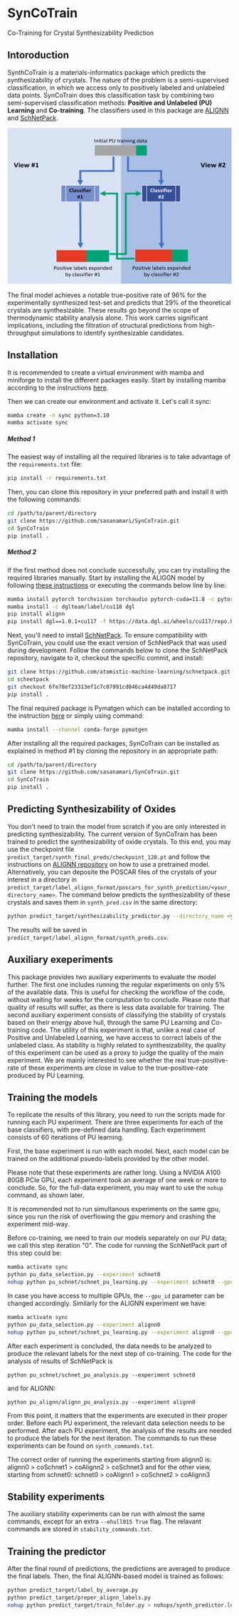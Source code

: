 # SynCoTrain 
Co-Training for Crystal Synthesizability Prediction
## Intoroduction
SynthCoTrain is a materials-informatics package which predicts the synthesizability of crystals. The nature of the problem is a semi-supervised classification, in which we access only to positively labeled and unlabeled data points. SynCoTrain does this classification task by combining two semi-supervised classification methods: **Positive and Unlabeled (PU) Learning** and **Co-training**. The classifiers used in this package are [ALIGNN](https://github.com/usnistgov/alignn) and [SchNetPack](https://github.com/atomistic-machine-learning/schnetpack).

<!-- ![cotraining scheme](figures/cotraining_scheme.jpg) -->
<div style="text-align:center">
<img src="figures/cotraining_scheme_new.png" alt="cotraining scheme" width="550" height="350">
</div>

The final model achieves a notable true-positive rate of 96% for the experimentally synthesized test-set and predicts that 29% of the theoretical crystals are synthesizable. These results go beyond the scope of thermodynamic stability analysis alone. This work carries significant implications, including the filtration of structural predictions from high-throughput simulations to identify synthesizable candidates.

## Installation
It is recommended to create a virtual environment with mamba and miniforge to install the different packages easily. Start by installing mamba according to the instructions [here](https://mamba.readthedocs.io/en/latest/installation/mamba-installation.html).

Then we can create our environment and activate it. Let's call it sync:
```bash
mamba create -n sync python=3.10
mamba activate sync
```
##### Method 1
The easiest way of installing all the required libraries is to take advantage of the `requirements.txt` file:
```bash
pip install -r requirements.txt
```
Then, you can clone this repository in your preferred path and install it with the following commands:
```bash
cd /path/to/parent/directory
git clone https://github.com/sasanamari/SynCoTrain.git
cd SynCoTrain
pip install .
```
##### Method 2
If the first method does not conclude successfully, you can try installing the required libraries manually. Start by installing the ALIGGN model by following [these instructions](https://github.com/usnistgov/alignn?tab=readme-ov-file#optional-gpu-dependencies) or executing the commands below line by line:
```bash
mamba install pytorch torchvision torchaudio pytorch-cuda=11.8 -c pytorch -c nvidia
mamba install -c dglteam/label/cu118 dgl
pip install alignn
pip install dgl==1.0.1+cu117 -f https://data.dgl.ai/wheels/cu117/repo.html
```
Next, you'll need to install [SchNetPack](https://github.com/atomistic-machine-learning/schnetpack). To ensure compatibility with SynCoTrain, you could use the exact version of SchNetPack that was used during development. Follow the commands below to clone the SchNetPack repository, navigate to it, checkout the specific commit, and install:

```bash
git clone https://github.com/atomistic-machine-learning/schnetpack.git
cd schnetpack
git checkout 6fe78ef23313ef1c7c07991cd046ca4d49da8717
pip install .
```

The final required package is Pymatgen which can be installed according to the instruction [here](https://pymatgen.org/installation.html#step-3-install-pymatgen) or simply using command:
```bash
mamba install --channel conda-forge pymatgen
```
After installing all the required packages, SynCoTrain can be installed as explained in method #1 by cloning the repository in an appropriate path:
```bash
cd /path/to/parent/directory
git clone https://github.com/sasanamari/SynCoTrain.git
cd SynCoTrain
pip install .
```
## Predicting Synthesizability of Oxides
You don't need to train the model from scratch if you are only interested in predicting synthesizability. The current version of SynCoTrain has been trained to predict the synthesizability of oxide crystals. 
To this end, you may use the checkpoint file `predict_target/synth_final_preds/checkpoint_120.pt` and follow the instructions on [ALIGNN repository](https://github.com/usnistgov/alignn?tab=readme-ov-file#using-pre-trained-models) on how to use a pretrained model.
Alternatively, you can deposite the POSCAR files of the crystals of your interest in a directory in `predict_target/label_alignn_format/poscars_for_synth_prediction/<your_directory_name>`. The command below predicts the synthesizability of these crystals and saves them in `synth_pred.csv` in the same directory:
```bash
python predict_target/synthesizability_predictor.py --directory_name <your_directory_name>
```
The results will be saved in `predict_target/label_alignn_format/synth_preds.csv`.

## Auxiliary exeperiments
This package provides two auxiliary experiments to evaluate the model further. The first one includes running the regular experiments on only 5% of the available data. This is useful for checking the workflow of the code, without waiting for weeks for the computation to conclude. Please note that quality of results will suffer, as there is less data available for training.
The second auxiliary experiment consists of classifying the stability of crystals based on their energy above hull, through the same PU Learning and Co-training code. The utility of this experiment is that, unlike a real case of Positive and Unlabeled Learning, we have access to correct labels of the unlabeled class. As stability is highly related to synthesizability, the quality of this experiment can be used as a proxy to judge the quality of the main experiment. We are mainly interested to see whether the real true-positive-rate of these experiments are close in value to the true-positive-rate produced by PU Learning.
<!-- #### Data preparation for auxiliary exeperiments
The data-set needed for both auxilary experiemnts can be produced from the main data. Simple, run the data_scripts/auxiliary_data_015.py file to produce both data-sets:
```
python data_scripts/auxiliary_data.py -->
<!-- ``` -->
## Training the models
To replicate the results of this library, you need to run the scripts made for running each PU experiment. There are three experiments for each of the base classifiers, with pre-defined data handling. Each experimment consists of 60 iterations of PU learning.

First, the base experiment is run with each model. Next, each model can be trained on the additional psuedo-labels provided by the other model. 

Please note that these experiments are rather long. Using a NVIDIA A100 80GB PCIe GPU, each experiment took an average of one week or more to conclude. So, for the full-data experiment, you may want to use the `nohup` command, as shown later.

It is recommended not to run simultanous experiments on the same gpu, since you run the risk of overflowing the gpu memory and crashing the experiment mid-way.

Before co-training, we need to train our models separately on our PU data; we call this step iteration "0". The code for running the SchNetPack part of this step could be:
```bash
mamba activate sync
python pu_data_selection.py --experiment schnet0
nohup python pu_schnet/schnet_pu_learning.py --experiment schnet0 --gpu_id 0 > nohups/schnet0_synth_gpu0.log &
```
In case you have access to multiple GPUs, the `--gpu_id` parameter can be changed accordingly. Similarly for the ALIGNN experiment we have:
```bash
mamba activate sync
python pu_data_selection.py --experiment alignn0
nohup python pu_schnet/schnet_pu_learning.py --experiment alignn0 --gpu_id 0 > nohups/alignn0_synth_gpu0.log &
```
After each experiment is concluded, the data needs to be analyzed to produce the relevant labels for the next step of co-training. The code for the analysis of results of SchNetPack is

```
python pu_schnet/schnet_pu_analysis.py --experiment schnet0 
```
and for ALIGNN:
```
python pu_alignn/alignn_pu_analysis.py --experiment alignn0 
```
From this point, it matters that the experiments are executed in their proper order. Before each PU experiment, the relevant data selection needs to be performed. After each PU experiment, the analysis of the results are needed to produce the labels for the next iteration. The commands to run these experiments can be found on `synth_commands.txt`.

The correct order of running the experiments starting from alignn0 is:
alignn0 > coSchnet1 > coAlignn2 > coSchnet3
and for the other view, starting from schnet0:
schnet0 > coAlignn1 > coSchnet2 > coAlignn3

## Stability experiments
The auxiliary stability experiments can be run with almost the same commands, except for an extra `--ehull015 True` flag. The relavant commands are stored in `stability_commands.txt`.

## Training the predictor
After the final round of predictions, the predictions are averaged to produce the final labels. Then, the final ALIGNN-based model is trained as follows:
```bash
python predict_target/label_by_average.py
python predict_target/preper_alignn_labels.py
nohup python predict_target/train_folder.py > nohups/synth_predictor.log &
```


